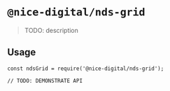 # `@nice-digital/nds-grid`

> TODO: description

## Usage

```
const ndsGrid = require('@nice-digital/nds-grid');

// TODO: DEMONSTRATE API
```
